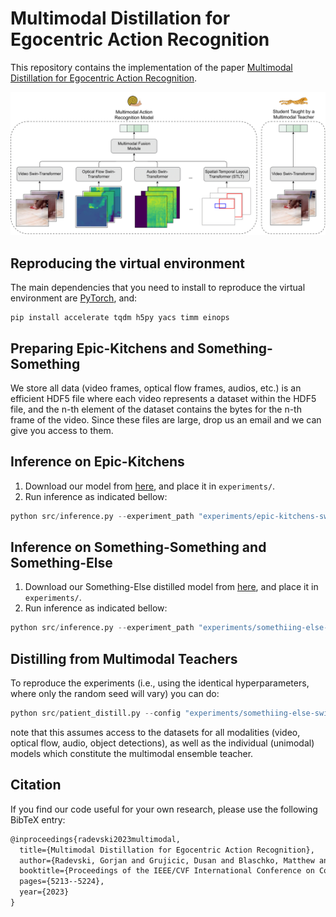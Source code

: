 # Multimodal Distillation for Egocentric Action Recognition

This repository contains the implementation of the paper [Multimodal Distillation for Egocentric Action Recognition](https://arxiv.org/abs/2307.07483).

![Teaser](data/assets/teaser.png)

## Reproducing the virtual environment

The main dependencies that you need to install to reproduce the virtual environment are [PyTorch](https://pytorch.org/), and:

```shell
pip install accelerate tqdm h5py yacs timm einops
```

## Preparing Epic-Kitchens and Something-Something

We store all data (video frames, optical flow frames, audios, etc.) is an efficient HDF5 file where each video represents a dataset within the HDF5 file, and the n-th element of the dataset contains the bytes for the n-th frame of the video. Since these files are large, drop us an email and we can give you access to them.

## Inference on Epic-Kitchens

1. Download our model from [here](https://drive.google.com/drive/folders/1KUBiwGodTLqtuoRoxJVbpwBZ8uieJCtm?usp=sharing), and place it in `experiments/`.
2. Run inference as indicated bellow:

```python
python src/inference.py --experiment_path "experiments/epic-kitchens-swint-distill-flow-audio" --opts DATASET_TYPE "video"
```

## Inference on Something-Something and Something-Else

1. Download our Something-Else distilled model from [here](https://drive.google.com/drive/folders/1zK_dEGJP21xtgrZgc_gOPBPvWg-DKL2j?usp=sharing), and place it in `experiments/`.
2. Run inference as indicated bellow:

```python
python src/inference.py --experiment_path "experiments/somethiing-else-swint-distill-layout-flow" --opts DATASET_TYPE "video"
```

## Distilling from Multimodal Teachers

To reproduce the experiments (i.e., using the identical hyperparameters, where only the random seed will vary) you can do:

```python
python src/patient_distill.py --config "experiments/somethiing-else-swint-distill-layout-flow/config.yaml" --opts EXPERIMENT_PATH "experiments/experiments/reproducing-an-experiment"
```

note that this assumes access to the datasets for all modalities (video, optical flow, audio, object detections), as well as the individual (unimodal) models which constitute the multimodal ensemble teacher.

## Citation

If you find our code useful for your own research, please use the following BibTeX entry:

```tex
@inproceedings{radevski2023multimodal,
  title={Multimodal Distillation for Egocentric Action Recognition},
  author={Radevski, Gorjan and Grujicic, Dusan and Blaschko, Matthew and Moens, Marie-Francine and Tuytelaars, Tinne},
  booktitle={Proceedings of the IEEE/CVF International Conference on Computer Vision},
  pages={5213--5224},
  year={2023}
}
```